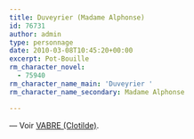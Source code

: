 ```yaml
---
title: Duveyrier (Madame Alphonse)
id: 76731
author: admin
type: personnage
date: 2010-03-08T10:45:20+00:00
excerpt: Pot-Bouille
rm_character_novel:
  - 75940
rm_character_name_main: 'Duveyrier '
rm_character_name_secondary: Madame Alphonse

---
```

— Voir [VABRE (Clotilde)][1].

 [1]: #/personnage/vabre-clotilde